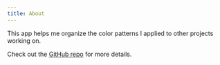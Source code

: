 ```yaml
---
title: About
---
```

<router-link to='/' title='home'><IconText className="i-carbon-arrow-left" content="Come Home"/></router-link>

This app helps me organize the color patterns I applied to other projects working on.

Check out the [GitHub repo](https://github.com/flynncao?tab=repositories) for more details.

